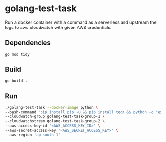 # golang-test-task

Run a docker container with a command as a serverless and upstream the logs to aws cloudwatch with given AWS credentials.

## Dependencies
```bash
go mod tidy
```

## Build
```bash
go build .
```

## Run
```bash
./golang-test-task --docker-image python \
--bash-command 'pip install pip -U && pip install tqdm && python -c "exec(\"import time\ncounter = 0\nwhile True:\n  print(counter)\n  counter= counter + 1\n  time.sleep(0.1)\")"' \
--cloudwatch-group golang-test-task-group-1 \
--cloudwatchstream golang-test-task-group-2 \
--aws-access-key-id '<AWS_ACCESS_KEY_ID>' \
--aws-secret-access-key '<AWS_SECRET_ACCESS_KEY>' \
--aws-region 'ap-south-1'
```
